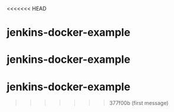 <<<<<<< HEAD
# jenkins-docker-example
jenkins-docker-example
=======
# jenkins-docker-example
>>>>>>> 377f00b (first message)
